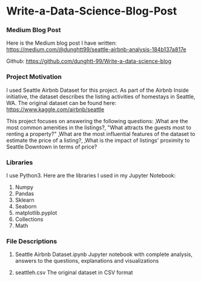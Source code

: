 # Write-a-Data-Science-Blog-Post

### Medium Blog Post
Here is the Medium blog post I have written: https://medium.com/@dunghtt99/seattle-airbnb-analysis-184b137a817e 

Github: https://github.com/dunghtt-99/Write-a-data-science-blog


### Project Motivation
I used Seattle Airbnb Dataset for this project. As part of the Airbnb Inside initiative, the dataset describes the listing activities of homestays in Seattle, WA. The original dataset can be found here: https://www.kaggle.com/airbnb/seattle

This project focuses on answering the following questions:
‚What are the most common amenities in the listings?‚
"What attracts the guests most to renting a property?"
‚What are the most influential features of the dataset to estimate the price of a listing?‚
‚What is the impact of listings' proximity to Seattle Downtown in terms of price?


### Libraries
I use Python3. Here are the libraries I used in my Jupyter Notebook:
1. Numpy
2. Pandas
3. Sklearn
4. Seaborn
5. matplotlib.pyplot
6. Collections
7. Math


### File Descriptions
1. Seattle Airbnb Dataset.ipynb
Jupyter notebook with complete analysis, answers to the questions, explanations and visualizations

2. seattleh.csv
The original dataset in CSV format

